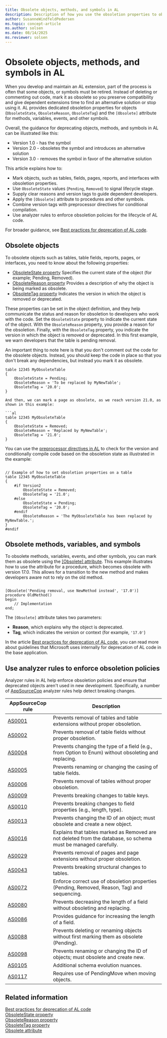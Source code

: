 ```yaml
---
title: Obsolete objects, methods, and symbols in AL
description: Description of how you use the obsoletion properties to obsolete an object used in Business Central.
author: SusanneWindfeldPedersen
ms.topic: concept-article
ms.author: solsen
ms.date: 08/14/2025
ms.reviewer: solsen
---
```


# Obsolete objects, methods, and symbols in AL

When you develop and maintain an AL extension, part of the process is often that some objects, or symbols must be retired. Instead of deleting or commenting out code, mark it as obsolete so you preserve compatibility and give dependent extensions time to find an alternative solution or stop using it. AL provides dedicated obsoletion properties for objects (`ObsoleteState`, `ObsoleteReason`, `ObsoleteTag`) and the `[Obsolete]` attribute for methods, variables, events, and other symbols.

Overall, the guidance for deprecating objects, methods, and symbols in AL can be illustrated like this:

- Version 1.0 - has the symbol
- Version 2.0 - obsoletes the symbol and introduces an alternative solution
- Version 3.0 - removes the symbol in favor of the alternative solution

This article explains how to:

- Mark objects, such as tables, fields, pages, reports, and interfaces with obsoletion properties.
- Use `ObsoleteState` values (`Pending`, `Removed`) to signal lifecycle stage.
- Supply clear reasons and version tags to guide dependent developers.
- Apply the `[Obsolete]` attribute to procedures and other symbols.
- Combine version tags with preprocessor directives for conditional compilation.
- Use analyzer rules to enforce obsoletion policies for the lifecycle of AL code.

For broader guidance, see [Best practices for deprecation of AL code](devenv-deprecation-guidelines.md).

## Obsolete objects

To obsolete objects such as tables, table fields, reports, pages, or interfaces, you need to know about the following properties:

- [ObsoleteState property](properties/devenv-obsoletestate-property.md) Specifies the current state of the object (for example; Pending, Removed).
- [ObsoleteReason property](properties/devenv-obsoletereason-property.md) Provides a description of why the object is being marked as obsolete.
- [ObsoleteTag property](properties/devenv-obsoletetag-property.md) Indicates the version in which the object is removed or deprecated.

These properties can be set in the object definition, and they help communicate the status and reason for obsoletion to developers who work with the code. Set the `ObsoleteState` property to indicate the current state of the object. With the  `ObsoleteReason` property, you provide a reason for the obsoletion. Finally, with the `ObsoleteTag` property, you indicate the version in which the object is removed or deprecated. In this first example, we warn developers that the table is pending removal.

An important thing to note here is that you don't comment out the code for the obsolete objects. Instead, you should keep the code in place so that you don't break any dependencies, but instead you mark it as obsolete.

```al
table 12345 MyObsoleteTable
{
    ObsoleteState = Pending;
    ObsoleteReason = 'To be replaced by MyNewTable';
    ObsoleteTag = '20.0';
}

And then, we can mark a page as obsolete, as we reach version 21.0, as shown in this example:

```al
table 12345 MyObsoleteTable
{
    ObsoleteState = Removed;
    ObsoleteReason = 'Replaced by MyNewTable';
    ObsoleteTag = '21.0';
}
```

You can use the [preprocessor directives in AL](directives/devenv-directives-in-al.md) to check for the version and conditionally compile code based on the obsoletion state as illustrated in the example:

```al

// Example of how to set obsoletion properties on a table
table 12345 MyObsoleteTable
{
    #if Version2
        ObsoleteState = Removed;
        ObsoleteTag = '21.0';
    #else
        ObsoleteState = Pending;
        ObsoleteTag = '20.0';
    #endif
        ObsoleteReason = 'The MyObsoleteTable has been replaced by MyNewTable.';
}
#endif
```

## Obsolete methods, variables, and symbols

To obsolete methods, variables, events, and other symbols, you can mark them as obsolete using the [[Obsolete] attribute](attributes/devenv-obsolete-attribute.md). This example illustrates how to use the attribute for a procedure, which becomes obsolete with version 17.0. This allows for a transition to the new method and makes developers aware not to rely on the old method.

```al

[Obsolete('Pending removal, use NewMethod instead', '17.0')]
procedure OldMethod()
begin
    // Implementation
end;

```

The `[Obsolete]` attribute takes two parameters:

- **Reason**, which explains why the object is deprecated.
- **Tag**, which indicates the version or context (for example, `'17.0'`)

In the article [Best practices for deprecation of AL code](devenv-deprecation-guidelines.md), you can read more about guidelines that Microsoft uses internally for deprecation of AL code in the base application.

## Use analyzer rules to enforce obsoletion policies

Analyzer rules in AL help enforce obsoletion policies and ensure that deprecated objects aren't used in new development. Specifically, a number of [AppSourceCop](analyzers/appsourcecop.md) analyzer rules help detect breaking changes. 

|AppSourceCop rule|Description|
|-----------------|-----------|
|[AS0001](analyzers/appsourcecop-as0001.md)|Prevents removal of tables and table extensions without proper obsoletion.|
|[AS0002](analyzers/appsourcecop-as0002.md)|Prevents removal of table fields without proper obsoletion.|
|[AS0004](analyzers/appsourcecop-as0004.md)|Prevents changing the type of a field (e.g., from Option to Enum) without obsoleting and replacing.|
|[AS0005](analyzers/appsourcecop-as0005.md)|Prevents renaming or changing the casing of table fields.|
|[AS0006](analyzers/appsourcecop-as0006.md)|Prevents removal of tables without proper obsoletion.|
|[AS0009](analyzers/appsourcecop-as0009.md)|Prevents breaking changes to table keys.|
|[AS0010](analyzers/appsourcecop-as0010.md)|Prevents breaking changes to field properties (e.g., length, type).|
|[AS0013](analyzers/appsourcecop-as0013.md)|Prevents changing the ID of an object; must obsolete and create a new object.|
|[AS0016](analyzers/appsourcecop-as0016.md)|Explains that tables marked as Removed are not deleted from the database, so schema must be managed carefully.|
|[AS0029](analyzers/appsourcecop-as0029.md)|Prevents removal of pages and page extensions without proper obsoletion.|
|[AS0043](analyzers/appsourcecop-as0043.md)|Prevents breaking structural changes to tables.|
|[AS0072](analyzers/appsourcecop-as0072.md)|Enforce correct use of obsoletion properties (Pending, Removed, Reason, Tag) and sequencing.|
|[AS0080](analyzers/appsourcecop-as0080.md)|Prevents decreasing the length of a field without obsoleting and replacing.|
|[AS0086](analyzers/appsourcecop-as0086.md)|Provides guidance for increasing the length of a field.|
|[AS0088](analyzers/appsourcecop-as0088.md)|Prevents deleting or renaming objects without first marking them as obsolete (Pending).|
|[AS0098](analyzers/appsourcecop-as0098.md)|Prevents renaming or changing the ID of objects; must obsolete and create new.|
|[AS0105](analyzers/appsourcecop-as0105.md)|Additional schema evolution nuances.|
|[AS0117](analyzers/appsourcecop-as0117.md)|Requires use of PendingMove when moving objects.|

## Related information

[Best practices for deprecation of AL code](devenv-deprecation-guidelines.md)  
[ObsoleteState property](properties/devenv-obsoletestate-property.md)  
[ObsoleteReason property](properties/devenv-obsoletereason-property.md)  
[ObsoleteTag property](properties/devenv-obsoletetag-property.md)  
[Obsolete attribute](attributes/devenv-obsolete-attribute.md)  